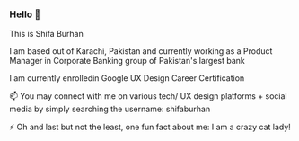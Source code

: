 ### Hello 👋
This is Shifa Burhan

I am based out of Karachi, Pakistan and currently working as a Product Manager in Corporate Banking group of Pakistan's largest bank

I am currently enrolledin Google UX Design Career Certification

📫 You may connect with me on various tech/ UX design platforms + social media by simply searching the username: shifaburhan

⚡ Oh and last but not the least, one fun fact about me: I am a crazy cat lady!
